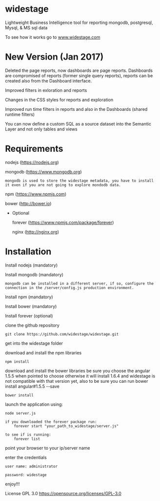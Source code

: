 # widestage
Lightweight Business Intelligence tool for reporting mongodb, postgresql, Mysql, &amp; MS sql data

To see how it works go to www.widestage.com

# New Version (Jan 2017)
Deleted the page reports, now dashboards are page reports. Dashboards are compromised of reports (former single query reports), reports can be created also from the Dashboard interface.

Improved filters in exloration and reports

Changes in the CSS styles for reports and exploration

Improved run time filters in reports and also in the Dashboards (shared runtime filters)

You can now define a custom SQL as a source dataset into the Semantic Layer and not only tables and views


# Requirements

nodejs  (https://nodejs.org)

mongodb (https://www.mongodb.org)

    mongodb is used to store the widestage metadata, you have to install it even if you are not going to explore mondodb data.

npm (https://www.npmjs.com)

bower (http://bower.io)

- Optional

    forever (https://www.npmjs.com/package/forever)

    nginx (http://nginx.org)

# Installation

Install nodejs (mandatory)

Install mongodb (mandatory)
    
    mongodb can be installed in a different server, if so, configure the connection in the /server/config.js production environment.

Install npm (mandatory)

Install bower (mandatory)

Install forever (optional)

clone the github repository
    
    git clone https://github.com/widestage/widestage.git

get into the widestage folder

download and install the npm libraries
    
    npm install

download and install the bower libraries
be sure you choose the angular 1.5.5 when pointed to choose otherwise it will install 1.6.4 and widestage is not compatible with that version yet, also to be sure you can run  bower install angular#1.5.5 --save
    
    bower install

launch the application using:
    
    node server.js

    if you downloaded the forever package run:
        forever start "your_path_to_widestage/server.js"

    to see if is running:
        forever list

point your browser to your ip/server name

enter the credentials
    
    user name: administrator
    
    password: widestage

enjoy!!!


License GPL 3.0
https://opensource.org/licenses/GPL-3.0

